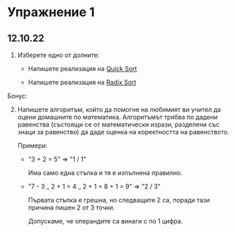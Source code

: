 # Упражнение 1

## 12.10.22

1. Изберете едно от долните:

   - Напишете реализация на [Quick Sort](https://en.wikipedia.org/wiki/Quicksort)

   - Напишете реализация на [Radix Sort](https://en.wikipedia.org/wiki/Radix_sort)

Бонус:

2. Напишете алгоритъм, който да помогне на любимият ви учител да оцени домашните по математика. Алгоритъмът трябва по дадени равенства (състоящи се от математически изрази, разделени със знаци за равенство) да даде оценка на коректността на равенството.

   Примери:

   - "3 + 2 = 5" => "1 / 1"

     Има само една стъпка и тя е изпълнена правилно.

   - "7 - 3 _ 2 + 1 = 4 _ 2 + 1 = 8 + 1 = 9" => "2 / 3"

     Първата стъпка е грешна, но следващите 2 са, поради тази причина пишен 2 от 3 точки.

     Допускаме, че операндите са винаги с по 1 цифра.
